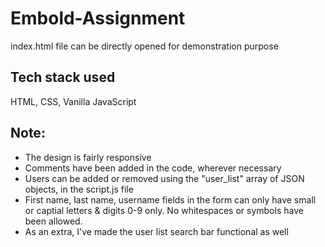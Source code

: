# Embold-Assignment

index.html file can be directly opened for demonstration purpose

## Tech stack used
HTML, CSS, Vanilla JavaScript

## Note:
* The design is fairly responsive
* Comments have been added in the code, wherever necessary
* Users can be added or removed using the "user_list" array of JSON objects, in the script.js file
* First name, last name, username fields in the form can only have small or captial letters & digits 0-9 only. No whitespaces or symbols have been allowed.
* As an extra, I've made the user list search bar functional as well
